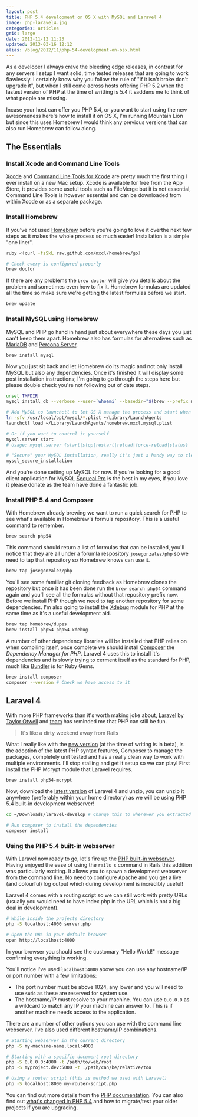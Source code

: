 ```yaml
---
layout: post
title: PHP 5.4 development on OS X with MySQL and Laravel 4
image: php-laravel4.jpg
categories: articles
grid: large
date: 2012-11-12 11:23
updated: 2013-03-16 12:12
alias: /blog/2012/11/php-54-development-on-osx.html
---
```

As a developer I always crave the bleeding edge releases, in contrast for any servers I setup I want solid, time tested releases that are going to work flawlessly. I certainly know why you follow the rule of "if it isn't broke don't upgrade it", but when I still come across hosts offering PHP 5.2 when the lastest version of PHP at the time of writting is 5.4 it saddens me to think of what people are missing.

Incase your host can offer you PHP 5.4, or you want to start using the new awesomeness here's how to install it on OS X, I'm running Mountain Lion but since this uses Homebrew I would think any previous versions that can also run Homebrew can follow along.

## The Essentials

### Install Xcode and Command Line Tools

[Xcode](http://itunes.apple.com/gb/app/xcode/id497799835?mt=12) and [Command Line Tools for Xcode](https://developer.apple.com/downloads) are pretty much the first thing I ever install on a new Mac setup. Xcode is available for free from the App Store, it provides some useful tools such as FileMerge but it is not essential, Command Line Tools is however essential and can be downloaded from within Xcode or as a separate package.

### Install Homebrew

If you’ve not used [Homebrew](http://mxcl.github.com/homebrew/) before you’re going to love it overthe next few steps as it makes the whole process so much easier! Installation is a simple "one liner".

```bash
ruby <(curl -fsSkL raw.github.com/mxcl/homebrew/go)

# Check every is configured properly
brew doctor
```

If there are any problems the ```brew doctor``` will give you details about the problem and sometimes even how to fix it. Homebrew formulas are updated all the time so make sure we’re getting the latest formulas before we start.

```bash
brew update
```

### Install MySQL using Homebrew

MySQL and PHP go hand in hand just about everywhere these days you just can't keep them apart. Homebrew also has formulas for alternatives such as [MariaDB](https://mariadb.org) and [Percona Server](http://www.percona.com/software/percona-server).

```bash
brew install mysql
```
Now you just sit back and let Homebrew do its magic and not only install MySQL but also any dependencies. Once it's finished it will display some post installation instructions; I'm going to go through the steps here but please double check you're not following out of date steps. 

```bash
unset TMPDIR
mysql_install_db --verbose --user=`whoami` --basedir="$(brew --prefix mysql)" --datadir=/usr/local/var/mysql --tmpdir=/tmp

# Add MySQL to launchctl to let OS X manage the process and start when you login
ln -sfv /usr/local/opt/mysql/*.plist ~/Library/LaunchAgents
launchctl load ~/Library/LaunchAgents/homebrew.mxcl.mysql.plist

# Or if you want to control it yourself
mysql.server start
# Usage: mysql.server {start|stop|restart|reload|force-reload|status}

# "Secure" your MySQL installation, really it's just a handy way to clean up defaults and set a root password
mysql_secure_installation
```
And you're done setting up MySQL for now. If you're looking for a good client application for MySQL [Sequeal Pro](http://www.sequelpro.com/) is the best in my eyes, if you love it please donate as the team have done a fantastic job.

### Install PHP 5.4 and Composer

With Homebrew already brewing we want to run a quick search for PHP to see what's available in Homebrew's formula repository. This is a useful command to remember.

```bash
brew search php54
```
This command should return a list of formulas that can be installed, you'll notice that they are all under a forumla respository `josegonzalez/php` so we need to tap that repository so Homebrew knows can use it.

```bash
brew tap josegonzalez/php
```

You'll see some familiar git cloning feedback as Homebrew clones the repository but once it has been done run the `brew search php54` command again and you'll see all the formulas without that repository prefix now. Before we install PHP though we need to tap another repository for some dependencies. I'm also going to install the [Xdebug](http://xdebug.org/) module for PHP at the same time as it's a useful development aid.

```bash
brew tap homebrew/dupes
brew install php54 php54-xdebug
```

A number of other dependency libraries will be installed that PHP relies on when compiling itself, once complete we should install [Composer](http://getcomposer.org/) the _Dependency Manager for PHP_. Laravel 4 uses this to install it's dependencies and is slowly trying to cerment itself as the standard for PHP, much like [Bundler](http://gembundler.com/) is for Ruby Gems.

```bash
brew install composer
composer --version # Check we have access to it
```

## Laravel 4
With more PHP frameworks than it's worth making joke about, [Laravel](http://laravel.com) by [Taylor Otwell](https://github.com/taylorotwell) and [team](https://github.com/laravel?tab=members) has reminded me that PHP can still be fun.

> It's like a dirty weekend away from Rails

What I really like with the [new version](http://four.laravel.com) (at the time of writing is in beta), is the adoption of the latest PHP syntax features, Composer to manage the packages, completely unit tested and has a really clean way to work with multiple environments. I'll stop stalling and get it setup so we can play! First install the PHP Mcrypt module that Laravel requires.

```bash
brew install php54-mcrypt
```

Now, download the [latest version](https://github.com/laravel/laravel/archive/develop.zip) of Laravel 4 and unzip, you can unzip it anywhere (preferably within your home directory) as we will be using PHP 5.4 built-in development webserver!

```bash
cd ~/Downloads/laravel-develop # Change this to wherever you extracted Laravel

# Run composer to install the dependencies
composer install
```

### Using the PHP 5.4 built-in webserver

With Laravel now ready to go, let's fire up the [PHP built-in webserver](http://php.net/manual/features.commandline.webserver.php). Having enjoyed the ease of using the `rails s` command in Rails this addition was particularly exciting. It allows you to spawn a development webserver from the command line. No need to configure Apache and you get a live (and colourful) log output which during development is incredibly useful!

Laravel 4 comes with a routing script so we can still work with pretty URLs (usually you would need to have index.php in the URL which is not a big deal in development).

```bash
# While inside the projects directory
php -S localhost:4000 server.php

# Open the URL in your default browser
open http://localhost:4000
```

In your browser you should see the customary "Hello World!" message confirming everything is working.

You'll notice I've used `localhost:4000` above you can use any hostname/IP or port number with a few limitations:

* The port number must be above 1024, any lower and you will need to use `sudo` as these are reserved for system use.
* The hostname/IP must resolve to your machine. You can use `0.0.0.0` as a wildcard to match any IP your machine can answer to. This is if another machine needs access to the application.

There are a number of other options you can use with the command line webserver. I've also used different hostname/IP combinations.

```bash
# Starting webserver in the current directory
php -S my-machine-name.local:4000

# Starting with a specific document root directory
php -S 0.0.0.0:4000 -t /path/to/web/root
php -S myproject.dev:5000 -t ./path/can/be/relative/too

# Using a router script (this is method we used with Laravel)
php -S localhost:8000 my-router-script.php 
```
You can find out more details from the [PHP documentation](http://php.net/manual/features.commandline.webserver.php). You can also find out [what's changed in PHP 5.4](http://php.net/manual/migration54.changes.php) and how to migrate/test your older projects if you are upgrading.
